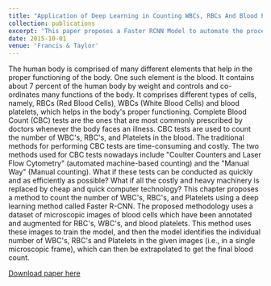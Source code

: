```yaml
---
title: "Application of Deep Learning in Counting WBCs, RBCs And Blood Platelets Using Faster Region-based Convolutional Neural Network"
collection: publications
excerpt: 'This paper proposes a Faster RCNN Model to automate the process of Complete Blood Count Tests by detecting WBCs, RBCs and blood platelets.'
date: 2015-10-01
venue: 'Francis & Taylor'
---
```

The human body is comprised of many different elements that help in the proper functioning of
the body. One such element is the blood. It contains about 7 percent of the human body by weight
and controls and co-ordinates many functions of the body. It comprises different types of cells,
namely, RBCs (Red Blood Cells), WBCs (White Blood Cells) and blood platelets, which helps in
the body's proper functioning. Complete Blood Count (CBC) tests are the ones that are most
commonly prescribed by doctors whenever the body faces an illness. CBC tests are used to count
the number of WBC's, RBC's, and Platelets in the blood. The traditional methods for performing
CBC tests are time-consuming and costly. The two methods used for CBC tests nowadays include
"Coulter Counters and Laser Flow Cytometry" (automated machine-based counting) and the
"Manual Way" (Manual counting). What if these tests can be conducted as quickly and as
efficiently as possible? What if all the costly and heavy machinery is replaced by cheap and quick
computer technology? This chapter proposes a method to count the number of WBC's, RBC's, and
Platelets using a deep learning method called Faster R-CNN. The proposed methodology uses a
dataset of microscopic images of blood cells which have been annotated and augmented for RBC's,
WBC's, and blood platelets. This method uses these images to train the model, and then the model
identifies the individual number of WBC's, RBC's and Platelets in the given images (i.e., in a single microscopic frame), which can then be extrapolated to get the final blood count.

[Download paper here](http://academicpages.github.io/files/paper3.pdf)
